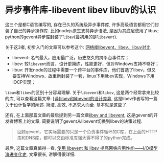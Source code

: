 # 异步事件库-libevent libev libuv的认识

这三个是都C语言编写的, 存在已久的系统级异步事件库, 许多高级语言都用它们封装了自己的异步操作库. 比如nodejs原生支持异步语法, 是因为其底层使用了libuv; python的gevent异步库封装了`libev`(最初用的是`libevent`).

关于这3者, 初步入门的文章可以参考这个: [网络库libevent、libev、libuv对比](http://blog.csdn.net/lijinqi1987/article/details/71214974)

- libevent: 名气最大，应用最广泛，历史悠久的跨平台事件库；
- libev: 较`libevent`而言，设计更简练，性能更好，但对Windows支持不够好；
- libuv: 开发node的过程中需要一个跨平台的事件库，他们首选了libev，但又要支持Windows，故重新封装了一套，linux下用libev实现，Windows下用IOCP实现；

`libuv`和`libev`的区别十分容易理解. 关于`libevent`和`libev`, 这是两个经常拿来比较的库, 可以查看这篇文章: [[译]libev和libevent的设计差异](https://www.cnblogs.com/Lifehacker/p/whats_the_difference_between_libevent_and_libev_chinese.html), 这是libev作者写的一篇关于设计哲学的阐述. 简洁, 高效, 不追求大而全. 基本就是这些了. 

还有, 在上面那篇文章的最后提到另一篇文章[libev and libevent](https://blog.gevent.org/2011/04/28/libev-and-libevent/), 这是gevent的开发者博客上的文章, 简要说明了gevent从libevent切换到libev的决策过程.

> 回顾gevent，它实际需要的只是一个负责事件循环的C库，在上面的HTTP库和DNS库，都可以交由标准库强大得不得了的python完成。

最后, 这篇文章真值得一看, [使用 libevent 和 libev 提高网络应用性能——I/O模型演进变化史](http://blog.csdn.net/hguisu/article/details/38638183), 文章很长, 讲解得很详细.
